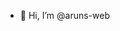 - 👋 Hi, I’m @aruns-web

<!---
aruns-web/aruns-web is a ✨ special ✨ repository because its `README.md` (this file) appears on your GitHub profile.
You can click the Preview link to take a look at your changes.
--->
